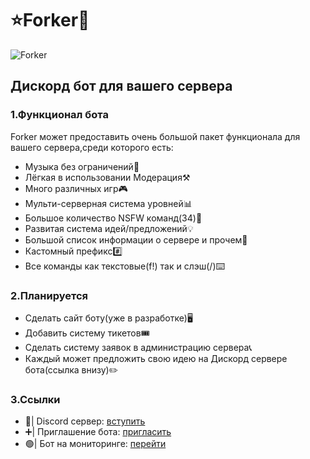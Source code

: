 # ⭐Forker🌟
![Forker](https://cdn.discordapp.com/avatars/977877929029677066/45b0990a811a77359d39b16f8015934b.webp?size=2048)
## Дискорд бот для вашего сервера
### 1.Функционал бота
Forker может предоставить очень большой пакет функционала для вашего сервера,среди которого есть:
 - Музыка без ограничений🎵
 - Лёгкая в использовании Модерация⚒️
 - Много различных игр🎮
 - Мульти-серверная система уровней📊
 - Большое количество NSFW команд(34)🔞
 - Развитая система идей/предложений💡
 - Большой список информации о сервере и прочем📗
 - Кастомный префикс#️⃣
 - Все команды как текстовые(f!) так и слэш(/)⌨️
### 2.Планируется
 - Сделать сайт боту(уже в разработке)🖥️
 - Добавить систему тикетов🎟️
 - Сделать систему заявок в администрацию сервера📞
 - Каждый может предложить свою идею на Дискорд сервере бота(ссылка внизу)✏️
### 3.Ссылки
 - 🔵| Discord сервер: [вступить](https://discord.gg/KUe5jGNbJ9)
 - ➕| Приглашение бота: [пригласить](https://discord.com/api/oauth2/authorize?client_id=977877929029677066&permissions=8&scope=bot%20applications.commands)
 - 🟢| Бот на мониторинге: [перейти](https://boticord.top/bot/977877929029677066)
